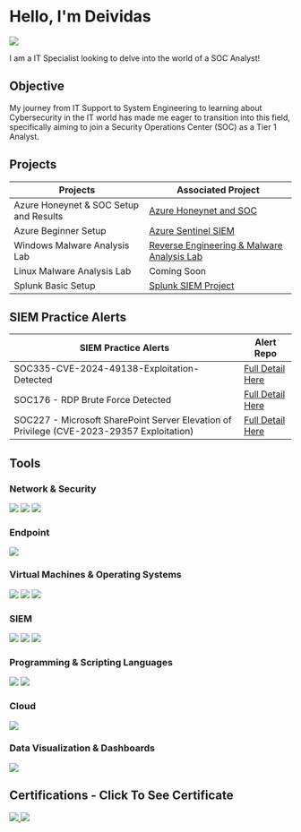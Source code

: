 
# Hello, I'm Deividas
<a href="https://www.linkedin.com/in/deividasterechovas">
    <img src="https://img.shields.io/badge/-LinkedIn-0072b1?&style=for-the-badge&logo=linkedin&logoColor=white" />
</a>



I am a IT Specialist looking to delve into the world of a SOC Analyst!

## Objective

My journey from IT Support to System Engineering to learning about Cybersecurity in the IT world has made me eager to transition into this field, specifically aiming to join a Security Operations Center (SOC) as a Tier 1 Analyst.

## Projects

| Projects                                      | Associated Project         |
|-----------------------------------------------|----------------------------|
| Azure Honeynet & SOC Setup and Results        | <a href="https://github.com/DeividasTerechovas/Azure-Honeynet-with-SOC-Setup">Azure Honeynet and SOC</a>|
| Azure Beginner Setup | <a href="https://github.com/DeividasTerechovas/Azure-Sentinel-SIEM">Azure Sentinel SIEM</a>|
|Windows Malware Analysis Lab| <a href="https://github.com/DeividasTerechovas/Windows-Malware-Analysis-Lab"> Reverse Engineering & Malware Analysis Lab</a> |
| Linux Malware Analysis Lab      | Coming Soon |
| Splunk Basic Setup                  | <a href="https://github.com/DeividasTerechovas/Splunk-SIEM-Project"> Splunk SIEM Project</a> |



## SIEM Practice Alerts

| SIEM Practice Alerts                                        | Alert Repo         |
|-----------------------------------------------|----------------------------|
|  SOC335-CVE-2024-49138-Exploitation-Detected         | <a href="https://github.com/DeividasTerechovas/SOC335-CVE-2024-49138-Exploitation-Detected">Full Detail Here</a>|
| SOC176 - RDP Brute Force Detected                    | <a href="https://github.com/DeividasTerechovas/SOC176-RDP-Brute-Force-Detected"> Full Detail Here</a>|
| SOC227 - Microsoft SharePoint Server Elevation of Privilege (CVE-2023-29357 Exploitation)                   | <a href="https://github.com/DeividasTerechovas/SOC227-Microsoft-SharePoint-Server-Elevation-of-Privilege-Possible-CVE-2023-29357-Exploitation"> Full Detail Here</a>|
## Tools

### Network & Security
<div>
    <img src="https://img.shields.io/badge/-Wireshark-1679A7?&style=for-the-badge&logo=Wireshark&logoColor=white" />
    <img src="https://img.shields.io/badge/-Firewall-FF0000?&style=for-the-badge&logo=security&logoColor=white" /> 
    <img src="https://img.shields.io/badge/-GeoIP-6A2D6B?&style=for-the-badge&logo=geo&logoColor=white" /> 
</div>

### Endpoint
<div>
    <img src="https://img.shields.io/badge/-Microsoft_Defender_for_Endpoint-00A4EF?&style=for-the-badge&logo=Microsoft&logoColor=white" />
</div>

### Virtual Machines & Operating Systems
<div>
    <img src="https://img.shields.io/badge/-Flare--VM-FF4500?&style=for-the-badge&logo=flask&logoColor=white" />
    <img src="https://img.shields.io/badge/-VirtualBox/VMware-FFA500?&style=for-the-badge&logo=virtualbox&logoColor=white" />
    <img src="https://img.shields.io/badge/-Windows_10-0078D6?&style=for-the-badge&logo=windows&logoColor=white" />
</div>

### SIEM
<div>
    <img src="https://img.shields.io/badge/-Microsoft_Sentinel-0078D4?&style=for-the-badge&logo=Microsoft&logoColor=white" />
    <img src="https://img.shields.io/badge/-Splunk-000000?&style=for-the-badge&logo=Splunk&logoColor=white" />
    <img src="https://img.shields.io/badge/-Elastic-005571?&style=for-the-badge&logo=Elastic&logoColor=white" />
</div>

### Programming & Scripting Languages
<div>
    <img src="https://img.shields.io/badge/-SPL-000000?&style=for-the-badge&logo=Splunk&logoColor=white" />
    <img src="https://img.shields.io/badge/-KQL-000000?&style=for-the-badge&logo=Microsoft-Azure&logoColor=white" />


</div>

### Cloud
<div>
  <img src="https://img.shields.io/badge/-Azure%20Sentinel-0078D4?&style=for-the-badge&logo=microsoftazure&logoColor=white" />
</div>

### Data Visualization & Dashboards
<div>
    <div> <img src="https://img.shields.io/badge/-Splunk_Dashboard-000000?&style=for-the-badge&logo=Splunk&logoColor=white" /> </div>
</div>

## Certifications - Click To See Certificate

<div>
  <a href="https://app.letsdefend.io/certificate/show/be04a9be-f595-4e23-abb4-5cf9ac8df046">
    <img src="https://img.shields.io/badge/-LetsDefend_SOC_Analyst_Learning_Path-000000?&style=for-the-badge&logo=LetsDefend&logoColor=white" />
  </a>
  <a href="https://app.letsdefend.io/certificate/show/f6c2454d-01e7-4ab4-9eb5-8ed46f177bae">
    <img src="https://img.shields.io/badge/-LetsDefend_Malware_Analysis_Skill_Path-000000?&style=for-the-badge&logo=LetsDefend&logoColor=white" />
  </a>
</div>


</div>
